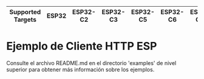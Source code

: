 | Supported Targets | ESP32 | ESP32-C2 | ESP32-C3 | ESP32-C5 | ESP32-C6 | ESP32-C61 | ESP32-H2 | ESP32-P4 | ESP32-S2 | ESP32-S3 | Linux |
| ----------------- | ----- | -------- | -------- | -------- | -------- | --------- | -------- | -------- | -------- | -------- | ----- |
# Ejemplo de Cliente HTTP ESP

Consulte el archivo README.md en el directorio 'examples' de nivel superior para obtener más información sobre los ejemplos.
